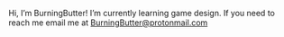 Hi, I’m BurningButter! I’m currently learning game design. 
If you need to reach me email me at [BurningButter@protonmail.com](mailto:burningbutter@protonmail.com?subject=Whats+up+BurningButter!)
